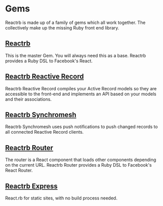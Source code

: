 # Gems

Reactrb is made up of a family of gems which all work together. The collectively make up the missing Ruby front end library.

## [Reactrb](/gems/reactrb)

This is the master Gem. You will always need this as a base. Reactrb provides a Ruby DSL to Facebook's React.

## [Reactrb Reactive Record](/gems/reactrb-reactive-record)

Reactrb Reactive Record compiles your Active Record models so they are accessible to the front-end and implements an API based on your models and their associations.

## [Reactrb Synchromesh](/gems/reactrb-synchromesh)

Reactrb Synchromesh uses push notifications to push changed records to all connected Reactive Record clients.

## [Reactrb Router](/gems/reactrb-router)

The router is a React component that loads other components depending on the current URL. Reactrb Router provides a Ruby DSL to Facebook's React Router.

## [Reactrb Express](/gems/reactrb-express)

React.rb for static sites, with no build process needed.
